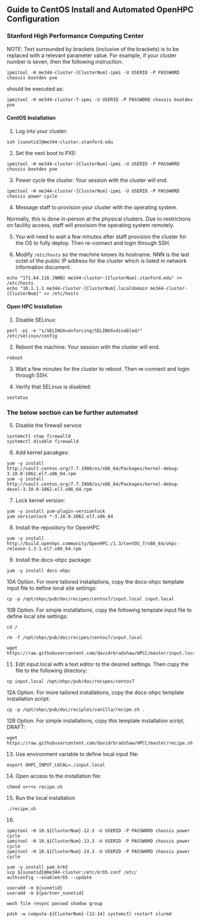 ## Guide to CentOS Install and Automated OpenHPC Configuration

### Stanford High Performance Computing Center

NOTE: Text surrounded by brackets (inclusive of the brackets) is to be replaced with a relevant parameter value. For example, if your cluster number is seven, then the following instruction:
```
ipmitool -H me344-cluster-[ClusterNum]-ipmi -U USERID -P PASSW0RD chassis bootdev pxe
```
should be executed as:
```
ipmitool -H me344-cluster-7-ipmi -U USERID -P PASSW0RD chassis bootdev pxe
```

#### CentOS Installation

1. Log into your cluster:
```
ssh [sunetid]@me344-cluster.stanford.edu
```
2. Set the next boot to PXE:
```
ipmitool -H me344-cluster-[ClusterNum]-ipmi -U USERID -P PASSW0RD chassis bootdev pxe
```
3. Power cycle the cluster. Your session with the cluster will end.
```
ipmitool -H me344-cluster-[ClusterNum]-ipmi -U USERID -P PASSW0RD chassis power cycle
```
4. Message staff to provision your cluster with the operating system. 

Normally, this is done in-person at the physical clusters. Due to restrictions on facility access, staff will provision the operating system remotely. 

5. You will need to wait a few minutes after staff provision the cluster for the OS to fully deploy. Then re-connect and login through SSH. 

6. Modify `/etc/hosts` so the machine knows its hostname. NNN is the last octet of the public IP address for the cluster which is listed in network information document. 
```
echo "171.64.116.[NNN] me344-cluster-[ClusterNum].stanford.edu" >> /etc/hosts
echo "10.1.1.1 me344-cluster-[ClusterNum].localdomain me344-cluster-[ClusterNum]" >> /etc/hosts
```
#### Open HPC Installation

1. Disable SELinux:
```
perl -pi -e "s/SELINUX=enforcing/SELINUX=disabled/" /etc/selinux/config
```
2. Reboot the machine. Your session with the cluster will end.
```
reboot
```
3. Wait a few minutes for the cluster to reboot. Then re-connect and login through SSH. 

4. Verify that SELinux is disabled:
```
sestatus
```

### The below section can be further automated
5. Disable the firewall service
```
systemctl stop firewalld
systemctl disable firewalld
```
6. Add kernel pacakges:
```
yum -y install http://vault.centos.org/7.7.1908/os/x86_64/Packages/kernel-debug-3.10.0-1062.el7.x86_64.rpm
yum -y install http://vault.centos.org/7.7.1908/os/x86_64/Packages/kernel-debug-devel-3.10.0-1062.el7.x86_64.rpm
```
7. Lock kernel version:
```
yum -y install yum-plugin-versionlock 
yum versionlock *-3.10.0-1062.el7.x86_64
```
8. Install the repository for OpenHPC
```
yum -y install http://build.openhpc.community/OpenHPC:/1.3/CentOS_7/x86_64/ohpc-release-1.3-1.el7.x86_64.rpm 
```
9. Install the docs-ohpc package:
```
yum -y install docs-ohpc
```
10A Option. For more tailored installations, copy the docs-ohpc template input file to define local site settings:
```
cp -p /opt/ohpc/pub/doc/recipes/centos7/input.local input.local
```
10B Option. For simple installations, copy the following template input file to define local site settings:
```
cd /

rm -f /opt/ohpc/pub/doc/recipes/centos7/input.local

wget https://raw.githubusercontent.com/davidrbradshaw/HPCC/master/input.local

```
11. Edit input.local with a text editor to the desired settings. Then copy the file to the following directory:
```
cp input.local /opt/ohpc/pub/doc/recipes/centos7
```

12A Option. For more tailored installations, copy the docs-ohpc template installation script:
```
cp -p /opt/ohpc/pub/doc/reciples/vanilla/recipe.sh .
```
12B Option. For simple installations, copy this template installation script, DRAFT:
```
wget https://raw.githubusercontent.com/davidrbradshaw/HPCC/master/recipe.sh
```
13. Use environment variable to define local input file:
```
export OHPC_INPUT_LOCAL=./input.local
```
14. Open access to the installation file:
```
chmod u+r+x recipe.sh
```
15. Run the local installation
```
./recipe.sh
```
16. 
```
ipmitool -H 10.${ClusterNum}.12.3 -U USERID -P PASSW0RD chassis power cycle
ipmitool -H 10.${ClusterNum}.13.3 -U USERID -P PASSW0RD chassis power cycle
ipmitool -H 10.${ClusterNum}.14.3 -U USERID -P PASSW0RD chassis power cycle

yum -y install pam_krb5
scp ${sunetid}@me344-cluster:/etc/krb5.conf /etc/
authconfig --enablekrb5 --update

useradd -m ${sunetid}
useradd -m ${partner_sunetid}

wwsh file resync passwd shadow group

pdsh -w compute-${ClusterNum}-[12-14] systemctl restart slurmd
```
